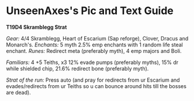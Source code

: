 # UnseenAxes's Pic and Text Guide

**T19D4 Skramblegg Strat**

_Gear:_ 4/4 Skramblegg, Heart of Escarium (Sap reforge), Clover, Dracus and Monarch's.
_Enchants:_ 5 myth 2.5% emp enchants with 1 random life steal enchant.
_Runes:_ Redirect meta (preferably myth), 4 emp majors and Boli.

_Familiars:_ 4 +5 Teiths, x3 12% evade pumps (preferably myths), 15% dr while shielded chip, 21.6% redirect bone (preferably myth).

_Strat of the run:_ Press auto (and pray for redirects from ur Escarium and evades/redirects from ur Teiths so u can bounce around hits till the bosses are dead).
